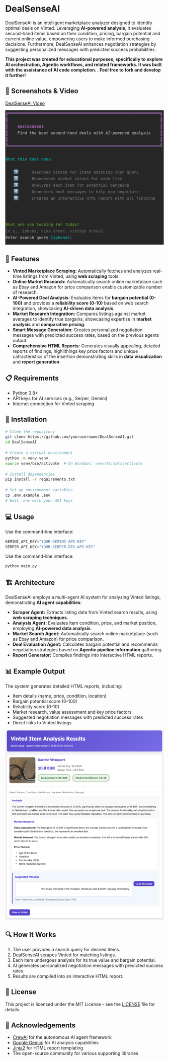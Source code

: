 # DealSenseAI

DealSenseAI is an intelligent marketplace analyzer designed to identify optimal deals on Vinted. Leveraging **AI-powered analysis**, it evaluates second-hand items based on their condition, pricing, bargain potential and current online value, empowering users to make informed purchasing decisions.  Furthermore, DealSenseAI enhances negotiation strategies by suggesting personalized messages with predicted success probabilities.

**This project was created for educational purposes, specifically to explore AI orchestration, Agentic workflows, and related frameworks. It was built with the assistance of AI code completion. . Feel free to fork and develop it further!**

## 📸 Screenshots & Video

[DealSenseAI Video](src%2FDealSenseAI.mov)

![Command-line-interface.png](src%2FCommand-line-interface.png)

## 🚀 Features

*   **Vinted Marketplace Scraping:** Automatically fetches and analyzes real-time listings from Vinted, using **web scraping** tools.
*   **Online Market Research:** Automatically search online marketplace such as Ebay and Amazon for price comparison enable customizable number of research.
*   **AI-Powered Deal Analysis:** Evaluates items for **bargain potential (0-100)** and provides a **reliability score (0-10)** based on web search integration, showcasing **AI-driven data analysis**.
*   **Market Research Integration:** Compares listings against market averages to identify true bargains, showcasing expertise in **market analysis** and **comparative pricing**.
*   **Smart Message Generation:** Creates personalized negotiation messages with predicted success rates, based on the previous agents output.
*   **Comprehensive HTML Reports:** Generates visually appealing, detailed reports of findings, highlithings key price factors and unique cafracteristics of the insertion demonstrating skills in **data visualization** and **report generation**.

## 📋 Requirements

*   Python 3.8+
*   API keys for AI services (e.g., Serper, Gemini)
*   Internet connection for Vinted scraping

## 🔧 Installation

```bash
# Clone the repository
git clone https://github.com/yourusername/DealSenseAI.git
cd DealSenseAI

# Create a virtual environment
python -m venv venv
source venv/bin/activate  # On Windows: venv\Scripts\activate

# Install dependencies
pip install -r requirements.txt

# Set up environment variables
cp .env.example .env
# Edit .env with your API keys
```

## 💻 Usage

Use the command-line interface:
```python
GEMINI_API_KEY="YOUR-GEMINI-API-KEY"
SERPER_API_KEY="YOUR-SERPER.DEV-API-KEY"
```
Use the command-line interface:

```python
python main.py
```

## 🏗️ Architecture

DealSenseAI employs a multi-agent AI system for analyzing Vinted listings, demonstrating **AI agent capabilities**:

*   **Scraper Agent:** Extracts listing data from Vinted search results, using **web scraping techniques**.
*   **Analysis Agent:** Evaluates item condition, price, and market position, employing **AI-powered data analysis**.
*   **Market Search Agent:** Automatically search online marketplace (such as Ebay and Amazon) for price comparison.
*   **Deal Evaluation Agent:** Calculates bargain potential and recommends negotiation strategies based on **Agentic pipeline information** gathering.
*   **Report Generator:** Compiles findings into interactive HTML reports.

## 📊 Example Output

The system generates detailed HTML reports, including:

*   Item details (name, price, condition, location)
*   Bargain potential score (0-100)
*   Reliability score (0-10)
*   Market research, value assessment and key price factors
*   Suggested negotiation messages with predicted success rates
*   Direct links to Vinted listings

![Output-screenshoot.png](src%2FOutput-screenshoot.png)


## 🔍 How It Works

1.  The user provides a search query for desired items.
2.  DealSenseAI scrapes Vinted for matching listings.
3.  Each item undergoes analysis for its true value and bargain potential.
4.  AI generates personalized negotiation messages with predicted success rates.
5.  Results are compiled into an interactive HTML report.

## 📄 License

This project is licensed under the MIT License - see the [LICENSE](LICENSE) file for details.


## 🙏 Acknowledgements

*   [CrewAI](https://www.crewai.com/) for the autonomous AI agent framework
*   [Google Gemini](https://ai.google.dev/) for AI analysis capabilities
*   [Jinja2](https://jinja.palletsprojects.com/en/3.1.x/) for HTML report templating
*   The open-source community for various supporting libraries
